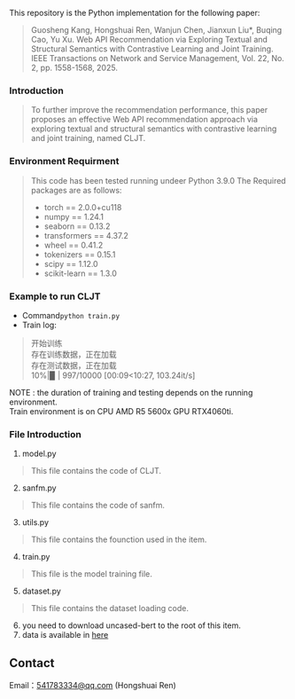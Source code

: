 This repository is the Python implementation for the following paper:
> Guosheng Kang, Hongshuai Ren, Wanjun Chen, Jianxun Liu*, Buqing Cao, Yu Xu. Web API Recommendation via Exploring Textual and Structural Semantics with Contrastive Learning and Joint Training. IEEE Transactions on Network and Service Management, Vol. 22, No. 2, pp. 1558-1568, 2025.

### Introduction
> To further improve the recommendation performance, this paper proposes an effective Web API recommendation approach via exploring textual and structural semantics with contrastive learning and joint training, named CLJT. 
### Environment Requirment
> This code has been tested running undeer Python 3.9.0
> The Required packages are as follows:
> - torch == 2.0.0+cu118
> - numpy == 1.24.1
> - seaborn == 0.13.2
> - transformers == 4.37.2
> - wheel == 0.41.2
> - tokenizers == 0.15.1
> - scipy == 1.12.0
> - scikit-learn == 1.3.0 

### Example to run CLJT
 - Command`python train.py`  
 - Train log:
>   开始训练    
    存在训练数据，正在加载     
    存在测试数据，正在加载    
    10%|▉         | 997/10000 [00:09<10:27, 103.24it/s]
   
NOTE : the duration of training and testing depends on the running environment.    
Train environment is on CPU AMD R5 5600x GPU RTX4060ti. 


### File Introduction
1. model.py
> This file contains the code of CLJT.
2. sanfm.py
> This file contains the code of sanfm.
3. utils.py
> This file contains the founction used in the item.
4. train.py
> This file is the model training file.
5. dataset.py
> This file contains the dataset loading code.
6. you need to download uncased-bert to the root of this item.    
7. data is available in [here](https://pan.baidu.com/s/1vEjRBKpGmoaODQTxgh0w0A?pwd=si6m)

## Contact
Email：541783334@qq.com (Hongshuai Ren)
